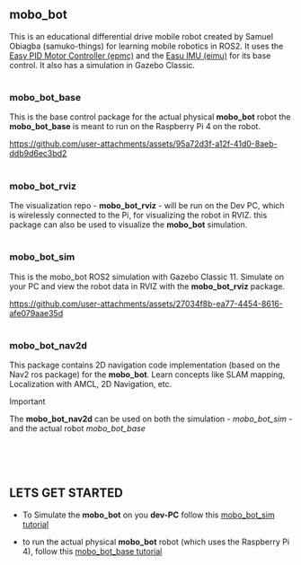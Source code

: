 ## mobo_bot
This is an educational differential drive mobile robot created by Samuel Obiagba (samuko-things) for learning mobile robotics in ROS2. It uses the [Easy PID Motor Controller (epmc)](https://github.com/samuko-things-company/epmc_documentation) and the [Easu IMU (eimu)](https://github.com/samuko-things-company/eimu_documentation) for its base control. It also has a simulation in Gazebo Classic.

#

### mobo_bot_base
This is the base control package for the actual physical **mobo_bot** robot
the **mobo_bot_base** is meant to run on the Raspberry Pi 4 on the robot.

https://github.com/user-attachments/assets/95a72d3f-a12f-41d0-8aeb-ddb9d6ec3bd2

#

### mobo_bot_rviz
The visualization repo - **mobo_bot_rviz** - will be run on the Dev PC, which is wirelessly connected to the Pi, for visualizing the robot in RVIZ.
this package can also be used to visualize the **mobo_bot** simulation. 

#

### mobo_bot_sim
This is the mobo_bot ROS2 simulation with Gazebo Classic 11. Simulate on your PC and view the robot data in RVIZ with the **mobo_bot_rviz** package.

https://github.com/user-attachments/assets/27034f8b-ea77-4454-8616-afe079aae35d

#

### mobo_bot_nav2d
This package contains 2D navigation code implementation (based on the Nav2 ros package) for the **mobo_bot**. Learn concepts like SLAM mapping, Localization with AMCL, 2D Navigation, etc.
> [!IMPORTANT]  
> The **mobo_bot_nav2d** can be used on both the simulation - *mobo_bot_sim* - and the actual robot *mobo_bot_base*

</br></br></br>

## LETS GET STARTED
- To Simulate the **mobo_bot** on you **dev-PC** follow this [mobo_bot_sim tutorial](https://github.com/samuko-things-company/mobo_bot/blob/humble/MOBO_BOT_SIM_README.md)

- to run the actual physical **mobo_bot** robot (which uses the Raspberry Pi 4), follow this [mobo_bot_base tutorial](https://github.com/samuko-things-company/mobo_bot/blob/humble/MOBO_BOT_BASE_README.md)
